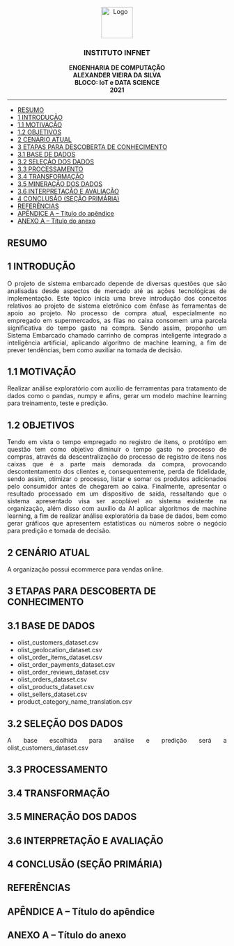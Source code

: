 <p align="center">
  <a href="https://example.com/">
    <img src="https://via.placeholder.com/72" alt="Logo" 
width=72 height=72>
  </a>

  <h3 align="center">INSTITUTO INFNET</h3>

  <p align="center">
    <strong>ENGENHARIA DE COMPUTAÇÃO</strong>
    <br>
    <strong>ALEXANDER VIEIRA DA SILVA</strong>
    <br>
    <strong>BLOCO: IoT e DATA SCIENCE</strong>
    <br>
    <strong>2021</strong>
  </p>
</p>

****

- [RESUMO](#resumo)
- [1 INTRODUÇÃO](#1-introdução)
- [1.1 MOTIVAÇÃO](#11-motivação)
- [1.2 OBJETIVOS](#12-objetivos)
- [2 CENÁRIO ATUAL](#2-cenário-atual)
- [3 ETAPAS PARA DESCOBERTA DE CONHECIMENTO](#3-etapas-para-descoberta-de-conhecimento)
- [3.1 BASE DE DADOS](#31-base-de-dados)
- [3.2 SELEÇÃO DOS DADOS](#32-seleção-dos-dados)
- [3.3 PROCESSAMENTO](#33-processamento)
- [3.4 TRANSFORMAÇÃO](#34-transformação)
- [3.5 MINERAÇÃO DOS DADOS](#35-mineração-dos-dados)
- [3.6 INTERPRETAÇÃO E AVALIAÇÃO](#36-interpretação-e-avaliação)
- [4 CONCLUSÃO (SEÇÃO PRIMÁRIA)](#4-conclusão-seção-primária)
- [REFERÊNCIAS](#referências)
- [APÊNDICE A – Título do apêndice](#apêndice-a--título-do-apêndice)
- [ANEXO A – Título do anexo](#anexo-a--título-do-anexo)

## RESUMO

## 1 INTRODUÇÃO

<p style='text-align: justify;'>O projeto de sistema embarcado depende de diversas questões que são analisadas desde aspectos de mercado até as ações tecnológicas de implementação. Este tópico inicia uma breve introdução dos conceitos relativos ao projeto de sistema eletrônico com ênfase às ferramentas de apoio ao projeto. No processo de compra atual, especialmente no empregado em supermercados, as filas no caixa consomem uma parcela significativa do tempo gasto na compra. Sendo assim, proponho um Sistema Embarcado chamado carrinho de compras inteligente integrado a inteligência artificial, aplicando algoritmo de machine learning, a fim de prever tendências, bem como auxiliar na tomada de decisão.</p>

## 1.1 MOTIVAÇÃO

<p style='text-align: justify;'>Realizar análise exploratório com auxílio de ferramentas para tratamento de dados como o pandas, numpy e afins, gerar um modelo machine learning para treinamento, teste e predição.</p>

## 1.2 OBJETIVOS

<p style='text-align: justify;'>Tendo em vista o tempo empregado no registro de itens, o protótipo em questão tem como objetivo diminuir o tempo gasto no processo de compras, através da descentralização do processo de registro de itens nos caixas que é a parte mais demorada da compra, provocando descontentamento dos clientes e, consequentemente, perda de fidelidade, sendo assim, otimizar o processo, listar e somar os produtos adicionados pelo consumidor antes de chegarem ao caixa. Finalmente, apresentar o resultado processado em um dispositivo de saída, ressaltando que o sistema apresentado visa ser acoplável ao sistema existente na organização, além disso com auxílio da AI aplicar algoritmos de machine learning, a fim de realizar análise exploratória da base de dados, bem como gerar gráficos que apresentem estatísticas ou números sobre o negócio para predição e tomada de decisão.</p>

## 2 CENÁRIO ATUAL

A organização possui ecommerce para vendas online.

## 3 ETAPAS PARA DESCOBERTA DE CONHECIMENTO

## 3.1 BASE DE DADOS

- olist_customers_dataset.csv
- olist_geolocation_dataset.csv
- olist_order_items_dataset.csv
- olist_order_payments_dataset.csv
- olist_order_reviews_dataset.csv
- olist_orders_dataset.csv
- olist_products_dataset.csv
- olist_sellers_dataset.csv
- product_category_name_translation.csv
  
## 3.2 SELEÇÃO DOS DADOS

<p style='text-align: justify;'>A base escolhida para análise e predição será a olist_customers_dataset.csv</p>

## 3.3 PROCESSAMENTO

## 3.4 TRANSFORMAÇÃO

## 3.5 MINERAÇÃO DOS DADOS

## 3.6 INTERPRETAÇÃO E AVALIAÇÃO

## 4 CONCLUSÃO (SEÇÃO PRIMÁRIA)

## REFERÊNCIAS

## APÊNDICE A – Título do apêndice

## ANEXO A – Título do anexo
